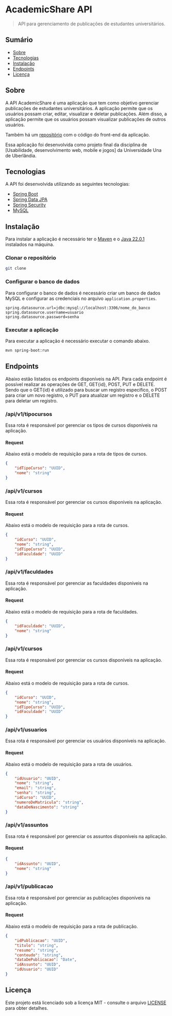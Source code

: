 # AcademicShare API

> API para gerenciamento de publicações de estudantes universitários.

## Sumário
- [Sobre](#sobre)
- [Tecnologias](#tecnologias)
- [Instalação](#instalação)
- [Endpoints](#endpoints)
- [Licença](#licença)

## Sobre

A API AcademicShare é uma aplicação que tem como objetivo gerenciar publicações de estudantes universitários. A aplicação permite que os usuários possam criar, editar, visualizar e deletar publicações. Além disso, a aplicação permite que os usuários possam visualizar publicações de outros usuários.

Também há um [repositório](https://github.com/VictorMS-200/AcademicShare.Front-end) com o código do front-end da aplicação.

Essa aplicação foi desenvolvida como projeto final da disciplina de [Usabilidade, desenvolvimento web, mobile e jogos] da Universidade Una de Uberlândia.

## Tecnologias

A API foi desenvolvida utilizando as seguintes tecnologias:

- [Spring Boot](https://spring.io/projects/spring-boot)
- [Spring Data JPA](https://spring.io/projects/spring-data-jpa)
- [Spring Security](https://spring.io/projects/spring-security)
- [MySQL](https://www.mysql.com/)

## Instalação

Para instalar a aplicação é necessário ter o [Maven](https://maven.apache.org/) e o [Java 22.0.1](https://www.oracle.com/java/technologies/javase-jdk11-downloads.html) instalados na máquina.

### Clonar o repositório

```bash
git clone
```

### Configurar o banco de dados

Para configurar o banco de dados é necessário criar um banco de dados MySQL e configurar as credenciais no arquivo `application.properties`.

```properties
spring.datasource.url=jdbc:mysql://localhost:3306/nome_do_banco
spring.datasource.username=usuario
spring.datasource.password=senha
```

### Executar a aplicação

Para executar a aplicação é necessário executar o comando abaixo.

```bash
mvn spring-boot:run
```

## Endpoints
Abaixo estão listados os endpoints disponíveis na API. Para cada endpoint é possível realizar as operações de GET, GET{id}, POST, PUT e DELETE.
Sendo que o GET{id} é utilizado para buscar um registro específico, o POST para criar um novo registro, o PUT para atualizar um registro e o DELETE para deletar um registro.


### /api/v1/tipocursos
Essa rota é responsável por gerenciar os tipos de cursos disponíveis na aplicação.

#### Request
Abaixo está o modelo de requisição para a rota de tipos de cursos.

```json
{
    "idTipoCurso": "UUID",
    "nome": "string"
}
```

###  /api/v1/cursos
Essa rota é responsável por gerenciar os cursos disponíveis na aplicação.

#### Request
Abaixo está o modelo de requisição para a rota de cursos.

```json
{
    "idCurso": "UUID",
    "nome": "string",
    "idTipoCurso": "UUID",
    "idFaculdade": "UUID"
}
```

### /api/v1/faculdades
Essa rota é responsável por gerenciar as faculdades disponíveis na aplicação.

#### Request
Abaixo está o modelo de requisição para a rota de faculdades.

```json
{
    "idFaculdade": "UUID",
    "nome": "string"
}
```

### /api/v1/cursos
Essa rota é responsável por gerenciar os cursos disponíveis na aplicação.

#### Request
Abaixo está o modelo de requisição para a rota de cursos.

```json
{
    "idCurso": "UUID",
    "nome": "string",
    "idTipoCurso": "UUID",
    "idFaculdade": "UUID"
}
```

### /api/v1/usuarios
Essa rota é responsável por gerenciar os usuários disponíveis na aplicação.

#### Request
Abaixo está o modelo de requisição para a rota de usuários.

```json
{
    "idUsuario": "UUID",
    "nome": "string",
    "email": "string",
    "senha": "string",
    "idCurso": "UUID",
    "numeroDeMatricula": "string",
    "dataDeNascimento": "string"
}
```

### /api/v1/assuntos
Essa rota é responsável por gerenciar os assuntos disponíveis na aplicação.

#### Request

```json
{
    "idAssunto": "UUID",
    "nome": "string"
}
```

### /api/v1/publicacao
Essa rota é responsável por gerenciar as publicações disponíveis na aplicação.

#### Request
Abaixo está o modelo de requisição para a rota de publicação.

```json
{
    "idPublicacao": "UUID",
    "titulo": "string",
    "resumo": "string",
    "conteudo": "string",
    "dataDePublicacao": "Date",
    "idAssunto": "UUID",
    "idUsuario": "UUID"
}
```

## Licença

Este projeto está licenciado sob a licença MIT - consulte o arquivo [LICENSE](LICENSE.md) para obter detalhes.